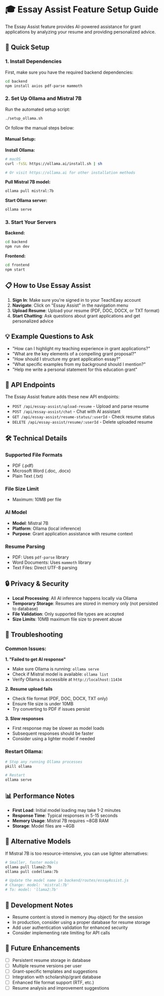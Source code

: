 # 🎓 Essay Assist Feature Setup Guide

The Essay Assist feature provides AI-powered assistance for grant applications by analyzing your resume and providing personalized advice.

## 🚀 Quick Setup

### 1. Install Dependencies

First, make sure you have the required backend dependencies:

```bash
cd backend
npm install axios pdf-parse mammoth
```

### 2. Set Up Ollama and Mistral 7B

Run the automated setup script:

```bash
./setup_ollama.sh
```

Or follow the manual steps below:

#### Manual Setup:

**Install Ollama:**
```bash
# macOS
curl -fsSL https://ollama.ai/install.sh | sh

# Or visit https://ollama.ai for other installation methods
```

**Pull Mistral 7B model:**
```bash
ollama pull mistral:7b
```

**Start Ollama server:**
```bash
ollama serve
```

### 3. Start Your Servers

**Backend:**
```bash
cd backend
npm run dev
```

**Frontend:**
```bash
cd frontend
npm start
```

## 📋 How to Use Essay Assist

1. **Sign In**: Make sure you're signed in to your TeachEasy account
2. **Navigate**: Click on "Essay Assist" in the navigation menu
3. **Upload Resume**: Upload your resume (PDF, DOC, DOCX, or TXT format)
4. **Start Chatting**: Ask questions about grant applications and get personalized advice

## 💡 Example Questions to Ask

- "How can I highlight my teaching experience in grant applications?"
- "What are the key elements of a compelling grant proposal?"
- "How should I structure my grant application essay?"
- "What specific examples from my background should I mention?"
- "Help me write a personal statement for this education grant"

## 🔧 API Endpoints

The Essay Assist feature adds these new API endpoints:

- `POST /api/essay-assist/upload-resume` - Upload and parse resume
- `POST /api/essay-assist/chat` - Chat with AI assistant
- `GET /api/essay-assist/resume-status/:userId` - Check resume status
- `DELETE /api/essay-assist/resume/:userId` - Delete uploaded resume

## 🛠️ Technical Details

### Supported File Formats
- PDF (.pdf)
- Microsoft Word (.doc, .docx)
- Plain Text (.txt)

### File Size Limit
- Maximum: 10MB per file

### AI Model
- **Model**: Mistral 7B
- **Platform**: Ollama (local inference)
- **Purpose**: Grant application assistance with resume context

### Resume Parsing
- PDF: Uses `pdf-parse` library
- Word Documents: Uses `mammoth` library
- Text Files: Direct UTF-8 parsing

## 🔒 Privacy & Security

- **Local Processing**: All AI inference happens locally via Ollama
- **Temporary Storage**: Resumes are stored in memory only (not persisted to database)
- **File Validation**: Only supported file types are accepted
- **Size Limits**: 10MB maximum file size to prevent abuse

## 🐛 Troubleshooting

### Common Issues:

**1. "Failed to get AI response"**
- Make sure Ollama is running: `ollama serve`
- Check if Mistral model is available: `ollama list`
- Verify Ollama is accessible at `http://localhost:11434`

**2. Resume upload fails**
- Check file format (PDF, DOC, DOCX, TXT only)
- Ensure file size is under 10MB
- Try converting to PDF if issues persist

**3. Slow responses**
- First response may be slower as model loads
- Subsequent responses should be faster
- Consider using a lighter model if needed

### Restart Ollama:
```bash
# Stop any running Ollama processes
pkill ollama

# Restart
ollama serve
```

## 📊 Performance Notes

- **First Load**: Initial model loading may take 1-2 minutes
- **Response Time**: Typical responses in 5-15 seconds
- **Memory Usage**: Mistral 7B requires ~8GB RAM
- **Storage**: Model files are ~4GB

## 🔄 Alternative Models

If Mistral 7B is too resource-intensive, you can use lighter alternatives:

```bash
# Smaller, faster models
ollama pull llama2:7b
ollama pull codellama:7b

# Update the model name in backend/routes/essayAssist.js
# Change: model: 'mistral:7b'
# To: model: 'llama2:7b'
```

## 📝 Development Notes

- Resume content is stored in memory (`Map` object) for the session
- In production, consider using a proper database for resume storage
- Add user authentication validation for enhanced security
- Consider implementing rate limiting for API calls

## 🎯 Future Enhancements

- [ ] Persistent resume storage in database
- [ ] Multiple resume versions per user
- [ ] Grant-specific templates and suggestions
- [ ] Integration with scholarship/grant database
- [ ] Enhanced file format support (RTF, etc.)
- [ ] Resume analysis and improvement suggestions
